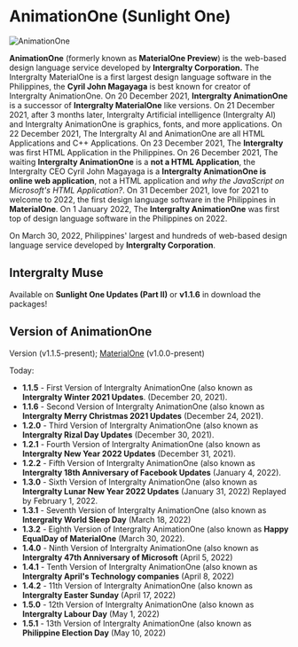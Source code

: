 # AnimationOne (Sunlight One)
![AnimationOne](https://github.com/Magayaga/AnimationOne/blob/Sunlight_One/AnimationOne-background.png)

**AnimationOne** (formerly known as **MaterialOne Preview**) is the web-based design language service developed by **Intergralty Corporation.** The Intergralty MaterialOne is a first largest design language software in the Philippines, the **Cyril John Magayaga** is best known for creator of Intergralty AnimationOne. On 20 December 2021, **Intergralty AnimationOne** is a successor of **Intergralty MaterialOne** like versions. On 21 December 2021, after 3 months later, Intergralty Artificial intelligence (Intergralty AI) and Intergralty AnimationOne is graphics, fonts, and more applications. On 22 December 2021, The Intergralty AI and AnimationOne are all HTML Applications and C++ Applications. On 23 December 2021, The **Intergralty** was first HTML Application in the Philippines. On 26 December 2021, The waiting **Intergralty AnimationOne** is a **not a HTML Application**, the Intergralty CEO Cyril John Magayaga is a **Intergralty AnimationOne is online web application**, not a HTML application and *why the JavaScript on Microsoft's HTML Application?*. On 31 December 2021, love for 2021 to welcome to 2022, the first design language software in the Philippines in **MaterialOne**. On 1 January 2022, The **Intergralty AnimationOne** was first top of design language software in the Philippines on 2022.

On March 30, 2022, Philippines' largest and hundreds of web-based design language service developed by **Intergralty Corporation**.

## Intergralty Muse
Available on **Sunlight One Updates (Part II)** or **v1.1.6** in download the packages!

## Version of AnimationOne
Version (v1.1.5-present); [MaterialOne](https://github.com/Intergralty/MaterialOne) (v1.0.0-present)

Today: 
* **1.1.5** - First Version of Intergralty AnimationOne (also known as **Intergralty Winter 2021 Updates**. (December 20, 2021).
* **1.1.6** - Second Version of Intergralty AnimationOne (also known as **Intergralty Merry Christmas 2021 Updates** (December 24, 2021).
* **1.2.0** - Third Version of Intergralty AnimationOne (also known as **Intergralty Rizal Day Updates** (December 30, 2021).
* **1.2.1** - Fourth Version of Intergralty AnimationOne (also known as **Intergralty New Year 2022 Updates** (December 31, 2021).
* **1.2.2** - Fifth Version of Intergralty AnimationOne (also known as **Intergralty 18th Anniversary of Facebook Updates** (January 4, 2022).
* **1.3.0** - Sixth Version of Intergralty AnimationOne (also known as **Intergralty Lunar New Year 2022 Updates** (January 31, 2022) Replayed by February 1, 2022.
* **1.3.1** - Seventh Version of Intergralty AnimationOne (also known as **Intergralty World Sleep Day** (March 18, 2022)
* **1.3.2** - Eighth Version of Intergralty AnimationOne (also known as **Happy EqualDay of MaterialOne** (March 30, 2022).
* **1.4.0** - Ninth Version of Intergralty AnimationOne (also known as **Intergralty 47th Anniversary of Microsoft** (April 5, 2022)
* **1.4.1** - Tenth Version of Intergralty AnimationOne (also known as **Intergralty April's Technology companies** (April 8, 2022)
* **1.4.2** - 11th Version of Intergralty AnimationOne (also known as **Intergralty Easter Sunday** (April 17, 2022)
* **1.5.0** - 12th Version of Intergralty AnimationOne (also known as **Intergralty Labour Day** (May 1, 2022)
* **1.5.1** - 13th Version of Intergralty AnimationOne (also known as **Philippine Election Day** (May 10, 2022)
